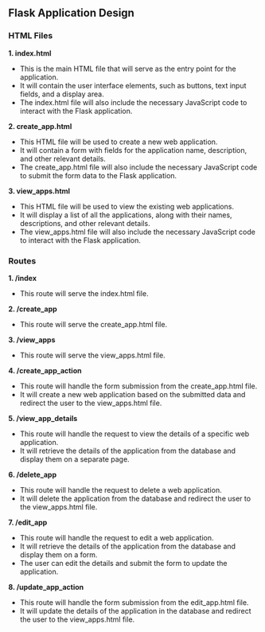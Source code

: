  ## Flask Application Design

### HTML Files

**1. index.html**
- This is the main HTML file that will serve as the entry point for the application.
- It will contain the user interface elements, such as buttons, text input fields, and a display area.
- The index.html file will also include the necessary JavaScript code to interact with the Flask application.

**2. create_app.html**
- This HTML file will be used to create a new web application.
- It will contain a form with fields for the application name, description, and other relevant details.
- The create_app.html file will also include the necessary JavaScript code to submit the form data to the Flask application.

**3. view_apps.html**
- This HTML file will be used to view the existing web applications.
- It will display a list of all the applications, along with their names, descriptions, and other relevant details.
- The view_apps.html file will also include the necessary JavaScript code to interact with the Flask application.

### Routes

**1. /index**
- This route will serve the index.html file.

**2. /create_app**
- This route will serve the create_app.html file.

**3. /view_apps**
- This route will serve the view_apps.html file.

**4. /create_app_action**
- This route will handle the form submission from the create_app.html file.
- It will create a new web application based on the submitted data and redirect the user to the view_apps.html file.

**5. /view_app_details**
- This route will handle the request to view the details of a specific web application.
- It will retrieve the details of the application from the database and display them on a separate page.

**6. /delete_app**
- This route will handle the request to delete a web application.
- It will delete the application from the database and redirect the user to the view_apps.html file.

**7. /edit_app**
- This route will handle the request to edit a web application.
- It will retrieve the details of the application from the database and display them on a form.
- The user can edit the details and submit the form to update the application.

**8. /update_app_action**
- This route will handle the form submission from the edit_app.html file.
- It will update the details of the application in the database and redirect the user to the view_apps.html file.